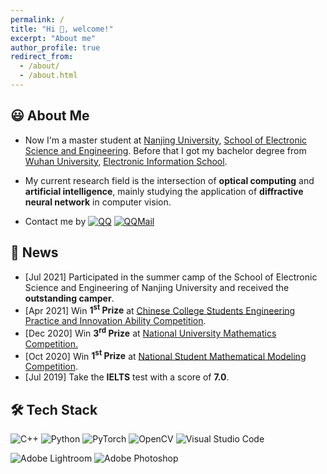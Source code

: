 ```yaml
---
permalink: /
title: "Hi 👋, welcome!"
excerpt: "About me"
author_profile: true
redirect_from: 
  - /about/
  - /about.html
---
```


## 😃 About Me

- Now I'm a master student at [Nanjing University](https://www.nju.edu.cn/),  [School of Electronic Science and Engineering](https://ese.nju.edu.cn/main.htm). Before that I got my bachelor degree from [Wuhan University](https://www.whu.edu.cn/), [Electronic Information School](http://eis.whu.edu.cn/index.shtml).
- My current research field is the intersection of **optical computing** and **artificial intelligence**, mainly studying the application of **diffractive neural network** in computer vision.


- Contact me by
[![QQ](https://img.shields.io/badge/-QQ-000000?style=flat&logo=tencentqq)](1356829342)
[![QQMail](https://img.shields.io/badge/-QQMail-000000?style=flat&logo=Gmail)](1356829342@qq.com)


## 📰 News
- [Jul  2021] Participated in the summer camp of the School of Electronic Science and Engineering of Nanjing University and received the **outstanding camper**.
- [Apr 2021] Win **1<sup>st</sup> Prize** at [Chinese College Students Engineering Practice and Innovation Ability Competition](http://www.gcxl.edu.cn/new/index.html).
- [Dec 2020] Win **3<sup>rd</sup> Prize** at  [National University Mathematics Competition.](http://www.cmathc.cn/)
- [Oct 2020] Win **1<sup>st</sup> Prize** at  [National Student Mathematical Modeling Competition](http://www.mcm.edu.cn/).
- [Jul 2019] Take the **IELTS** test with a score of **7.0**.



## 🛠 Tech Stack
![C++](https://img.shields.io/badge/-C++-000000?style=flat&logo=cplusplus)
![Python](https://img.shields.io/badge/-Python-000000?style=flat&logo=python)
![PyTorch](https://img.shields.io/badge/-PyTorch-000000?style=flat&logo=pytorch)
![OpenCV](https://img.shields.io/badge/-opencv-000000?style=flat&logo=opencv)
![Visual Studio Code](https://img.shields.io/badge/-Visual_Studio_Code-000000?style=flat&logo=visualstudiocode)

![Adobe Lightroom](https://img.shields.io/badge/-Adobe_Lightroom-000000?style=flat&logo=adobelightroom)
![Adobe Photoshop](https://img.shields.io/badge/-Adobe_Photoshop-000000?style=flat&logo=adobephotoshop)
